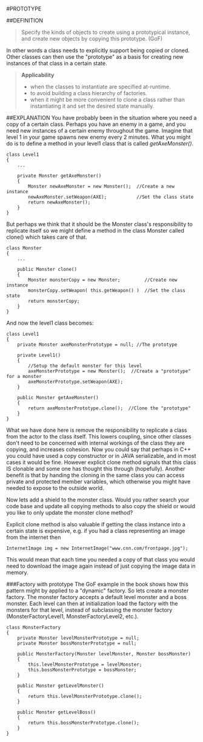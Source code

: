 #PROTOTYPE

##DEFINITION
>Specify the kinds of objects to create using a prototypical instance, and create new objects by copying this prototype. (GoF)

In other words a class needs to explicitly support being copied or cloned. Other classes can then use the "prototype" as a basis for creating new instances of that class in a certain state.

>**Applicability**
> * when the classes to instantiate are specified at-runtime.
> * to avoid building a class hierarchy of factories.
> * when it might be more convenient to clone a class rather than instantiating it and set the desired state manually.

##EXPLANATION
You have probably been in the situation where you need a copy of a certain class. Perhaps you have an enemy in a game, and you need new instances of a certain enemy throughout the game. Imagine that level 1 in your game spawns new enemy every 2 minutes.
What you might do is to define a method in your level1 class that is called *getAxeMonster()*.

    class Level1
    {
        ...

        private Monster getAxeMonster()
        {
            Monster newAxeMonster = new Monster();  //Create a new instance
            newAxeMonster.setWeapon(AXE);           //Set the class state
            return newAxeMonster();
        }
    }

But perhaps we think that it should be the Monster class's responsibility to replicate itself so we might define a method in the class Monster called clone() which takes care of that.

    class Monster
    {
        ...

        public Monster clone()
        {
            Monster monsterCopy = new Monster;         //Create new instance
            monsterCopy.setWeapon( this.getWeapon() )  //Set the class state
            return monsterCopy;
        }
    }

And now the level1 class becomes:

    class Level1
    {
        private Monster axeMonsterPrototype = null; //The prototype 

        private Level1()
        {
            //Setup the default monster for this level
            axeMonsterPrototype = new Monster();  //Create a "prototype" for a monster
            axeMonsterPrototype.setWeapon(AXE);
        }

        public Monster getAxeMonster()
        {
            return axeMonsterPrototype.clone();  //Clone the "prototype"
        }
    }


What we have done here is remove the responsibility to replicate a class from the actor to the class itself. This lowers coupling, since other classes don't need to be concerned with internal workings of the class they are copying, and increases cohesion.
Now you could say that perhaps in C++ you could have used a copy constructor or in JAVA serializable, and in most cases it would be fine. However explicit clone method signals that this class IS clonable and some one has thought this through (hopefully).
Another benefit is that by handing the cloning in the same class you can access private and protected member variables, which otherwise you might have needed to expose to the outside world.

Now lets add a shield to the monster class. Would you rather search your code base and update all copying methods to also copy the shield or would you like to only update the monster clone method?

Explicit clone method is also valuable if getting the class instance into a certain state is expensive, e.g. if you had a class representing an image from the internet then

    InternetImage img = new InternetImage("www.cnn.com/frontpage.jpg");

This would mean that each time you needed a copy of that class you would need to download the image again instead of just copying the image data in memory.

###Factory with prototype
The GoF example in the book shows how this pattern might by applied to a "dynamic" factory. So lets create a monster factory. The monster factory accepts a default level monster and a boss monster. Each level can then at initialization load the factory with the monsters for that level, instead of subclassing the monster factory (MonsterFactoryLevel1, MonsterFactoryLevel2, etc.).

    class MonsterFactory
    {
        private Monster levelMonsterPrototype = null;
        private Monster bossMonsterPrototype = null;

        public MonsterFactory(Monster levelMonster, Monster bossMonster)
        {
            this.levelMonsterPrototype = levelMonster;
            this.bossMonsterPrototype = bossMonster;
        }

        public Monster getLevelMonster()
        {
            return this.levelMonsterPrototype.clone();
        }

        public Monster getLevelBoss()
        {
            return this.bossMonsterPrototype.clone();
        }
    }

